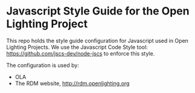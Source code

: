 # Javascript Style Guide for the Open Lighting Project

This repo holds the style guide configuration for Javascript used in Open Lighting Projects. We use the Javascript Code Style tool: https://github.com/jscs-dev/node-jscs to enforce this style.

The configuration is used by:
 - OLA
 - The RDM website, http://rdm.openlighting.org

